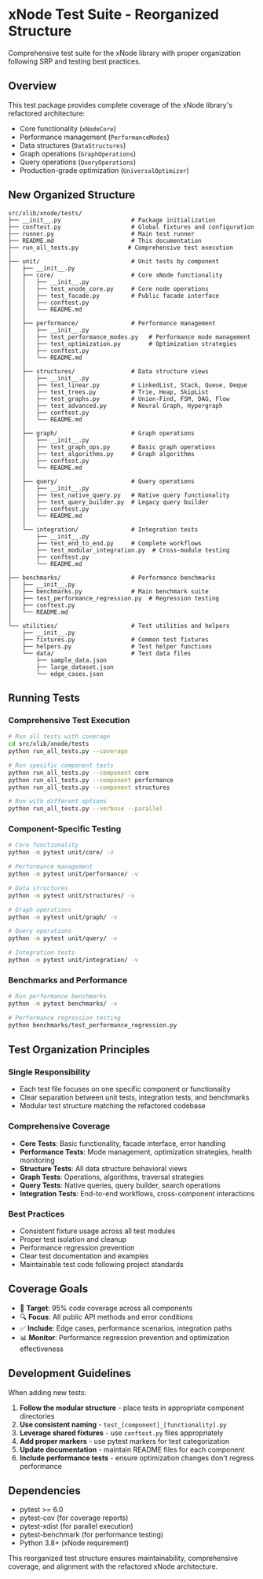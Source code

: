 # xNode Test Suite - Reorganized Structure

Comprehensive test suite for the xNode library with proper organization following SRP and testing best practices.

## Overview

This test package provides complete coverage of the xNode library's refactored architecture:
- Core functionality (`xNodeCore`)
- Performance management (`PerformanceModes`)
- Data structures (`DataStructures`) 
- Graph operations (`GraphOperations`)
- Query operations (`QueryOperations`)
- Production-grade optimization (`UniversalOptimizer`)

## New Organized Structure

```
src/xlib/xnode/tests/
├── __init__.py                    # Package initialization
├── conftest.py                    # Global fixtures and configuration
├── runner.py                      # Main test runner
├── README.md                      # This documentation
├── run_all_tests.py              # Comprehensive test execution
│
├── unit/                          # Unit tests by component
│   ├── __init__.py
│   ├── core/                      # Core xNode functionality
│   │   ├── __init__.py
│   │   ├── test_xnode_core.py     # Core node operations
│   │   ├── test_facade.py         # Public facade interface
│   │   ├── conftest.py
│   │   └── README.md
│   │
│   ├── performance/               # Performance management
│   │   ├── __init__.py
│   │   ├── test_performance_modes.py   # Performance mode management
│   │   ├── test_optimization.py        # Optimization strategies
│   │   ├── conftest.py
│   │   └── README.md
│   │
│   ├── structures/                # Data structure views
│   │   ├── __init__.py
│   │   ├── test_linear.py         # LinkedList, Stack, Queue, Deque
│   │   ├── test_trees.py          # Trie, Heap, SkipList
│   │   ├── test_graphs.py         # Union-Find, FSM, DAG, Flow
│   │   ├── test_advanced.py       # Neural Graph, Hypergraph
│   │   ├── conftest.py
│   │   └── README.md
│   │
│   ├── graph/                     # Graph operations
│   │   ├── __init__.py
│   │   ├── test_graph_ops.py      # Basic graph operations
│   │   ├── test_algorithms.py     # Graph algorithms
│   │   ├── conftest.py
│   │   └── README.md
│   │
│   ├── query/                     # Query operations
│   │   ├── __init__.py
│   │   ├── test_native_query.py   # Native query functionality
│   │   ├── test_query_builder.py  # Legacy query builder
│   │   ├── conftest.py
│   │   └── README.md
│   │
│   └── integration/               # Integration tests
│       ├── __init__.py
│       ├── test_end_to_end.py     # Complete workflows
│       ├── test_modular_integration.py  # Cross-module testing
│       ├── conftest.py
│       └── README.md
│
├── benchmarks/                    # Performance benchmarks
│   ├── __init__.py
│   ├── benchmarks.py              # Main benchmark suite
│   ├── test_performance_regression.py  # Regression testing
│   ├── conftest.py
│   └── README.md
│
└── utilities/                     # Test utilities and helpers
    ├── __init__.py
    ├── fixtures.py                # Common test fixtures
    ├── helpers.py                 # Test helper functions
    └── data/                      # Test data files
        ├── sample_data.json
        ├── large_dataset.json
        └── edge_cases.json
```

## Running Tests

### Comprehensive Test Execution
```bash
# Run all tests with coverage
cd src/xlib/xnode/tests
python run_all_tests.py --coverage

# Run specific component tests
python run_all_tests.py --component core
python run_all_tests.py --component performance
python run_all_tests.py --component structures

# Run with different options
python run_all_tests.py --verbose --parallel
```

### Component-Specific Testing
```bash
# Core functionality
python -m pytest unit/core/ -v

# Performance management  
python -m pytest unit/performance/ -v

# Data structures
python -m pytest unit/structures/ -v

# Graph operations
python -m pytest unit/graph/ -v

# Query operations
python -m pytest unit/query/ -v

# Integration tests
python -m pytest unit/integration/ -v
```

### Benchmarks and Performance
```bash
# Run performance benchmarks
python -m pytest benchmarks/ -v

# Performance regression testing
python benchmarks/test_performance_regression.py
```

## Test Organization Principles

### Single Responsibility
- Each test file focuses on one specific component or functionality
- Clear separation between unit tests, integration tests, and benchmarks
- Modular test structure matching the refactored codebase

### Comprehensive Coverage
- **Core Tests**: Basic functionality, facade interface, error handling
- **Performance Tests**: Mode management, optimization strategies, health monitoring
- **Structure Tests**: All data structure behavioral views
- **Graph Tests**: Operations, algorithms, traversal strategies
- **Query Tests**: Native queries, query builder, search operations
- **Integration Tests**: End-to-end workflows, cross-component interactions

### Best Practices
- Consistent fixture usage across all test modules
- Proper test isolation and cleanup
- Performance regression prevention
- Clear test documentation and examples
- Maintainable test code following project standards

## Coverage Goals

- 🎯 **Target**: 95% code coverage across all components
- 🔍 **Focus**: All public API methods and error conditions
- ✅ **Include**: Edge cases, performance scenarios, integration paths
- 📊 **Monitor**: Performance regression prevention and optimization effectiveness

## Development Guidelines

When adding new tests:

1. **Follow the modular structure** - place tests in appropriate component directories
2. **Use consistent naming** - `test_[component]_[functionality].py`
3. **Leverage shared fixtures** - use `conftest.py` files appropriately
4. **Add proper markers** - use pytest markers for test categorization
5. **Update documentation** - maintain README files for each component
6. **Include performance tests** - ensure optimization changes don't regress performance

## Dependencies

- pytest >= 6.0
- pytest-cov (for coverage reports)
- pytest-xdist (for parallel execution)
- pytest-benchmark (for performance testing)
- Python 3.8+ (xNode requirement)

This reorganized test structure ensures maintainability, comprehensive coverage, and alignment with the refactored xNode architecture.
